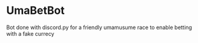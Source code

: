 # UmaBetBot
Bot done with discord.py for a friendly umamusume race to enable betting with a fake currecy
